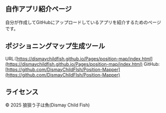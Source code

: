 ## 自作アプリ紹介ページ
自分が作成してGitHubにアップロードしているアプリを紹介するためのページです。

## ポジショニングマップ生成ツール
URL:[https://dismaychildfish.github.io/Pages/position-map/index.html](https://dismaychildfish.github.io/Pages/position-map/index.html)
GitHub:[https://github.com/DismayChildFIsh/Position-Mapper](https://github.com/DismayChildFIsh/Position-Mapper)

## ライセンス
© 2025 狼狽う子は魚(Dismay Child Fish) 